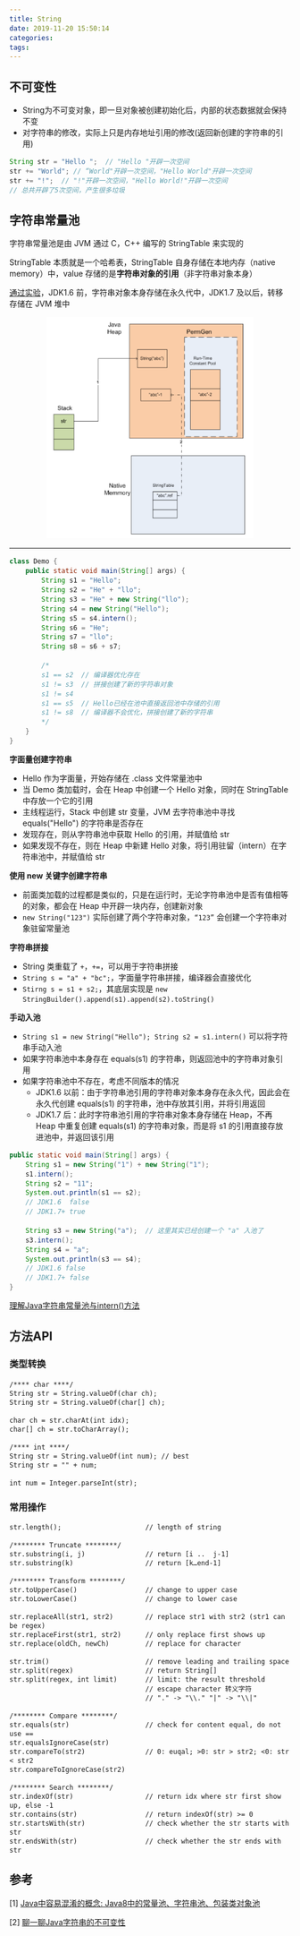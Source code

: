 ```yaml
---
title: String
date: 2019-11-20 15:50:14
categories: 
tags:
---
```

## 不可变性
- String为不可变对象，即一旦对象被创建初始化后，内部的状态数据就会保持不变
- 对字符串的修改，实际上只是内存地址引用的修改(返回新创建的字符串的引用)

```java
String str = "Hello ";  // "Hello "开辟一次空间
str += "World"; // “World"开辟一次空间，"Hello World"开辟一次空间
str += "!";  // "!"开辟一次空间，"Hello World!"开辟一次空间
// 总共开辟了5次空间，产生很多垃圾
```

## 字符串常量池
字符串常量池是由 JVM 通过 C，C++ 编写的 StringTable 来实现的

StringTable 本质就是一个哈希表，StringTable 自身存储在本地内存（native memory）中，value 存储的是**字符串对象的引用**（非字符串对象本身）

[通过实验](https://zhuanlan.zhihu.com/p/110307661)，JDK1.6 前，字符串对象本身存储在永久代中，JDK1.7 及以后，转移存储在 JVM 堆中

<div align=center>

<img src="/img/Java/StringTable.png" style="zoom:80%">

</div>

---
```java
class Demo {
    public static void main(String[] args) {
        String s1 = "Hello";
        String s2 = "He" + "llo";
        String s3 = "He" + new String("llo");
        String s4 = new String("Hello");
        String s5 = s4.intern();
        String s6 = "He";
        String s7 = "llo";
        String s8 = s6 + s7;

        /*
        s1 == s2  // 编译器优化存在
        s1 != s3  // 拼接创建了新的字符串对象
        s1 != s4
        s1 == s5  // Hello已经在池中直接返回池中存储的引用
        s1 != s8  // 编译器不会优化，拼接创建了新的字符串
        */
    }
}
```

**字面量创建字符串**
- Hello 作为字面量，开始存储在 .class 文件常量池中
- 当 Demo 类加载时，会在 Heap 中创建一个 Hello 对象，同时在 StringTable 中存放一个它的引用
- 主线程运行，Stack 中创建 str 变量，JVM 去字符串池中寻找 equals("Hello") 的字符串是否存在
- 发现存在，则从字符串池中获取 Hello 的引用，并赋值给 str
- 如果发现不存在，则在 Heap 中新建 Hello 对象，将引用驻留（intern）在字符串池中，并赋值给 str

**使用 new 关键字创建字符串**  
- 前面类加载的过程都是类似的，只是在运行时，无论字符串池中是否有值相等的对象，都会在 Heap 中开辟一块内存，创建新对象
- `new String("123")` 实际创建了两个字符串对象，`“123”` 会创建一个字符串对象驻留常量池

**字符串拼接**  
- String 类重载了 `+`，`+=`，可以用于字符串拼接
- `String s = "a" + "bc";`，字面量字符串拼接，编译器会直接优化 
- `Stirng s = s1 + s2;`，其底层实现是 `new StringBuilder().append(s1).append(s2).toString()`

**手动入池**  
- `String s1 = new String("Hello"); String s2 = s1.intern()` 可以将字符串手动入池
- 如果字符串池中本身存在 equals(s1) 的字符串，则返回池中的字符串对象引用
- 如果字符串池中不存在，考虑不同版本的情况
    + JDK1.6 以前：由于字符串池引用的字符串对象本身存在永久代，因此会在永久代创建 equals(s1) 的字符串，池中存放其引用，并将引用返回
    + JDK1.7 后：此时字符串池引用的字符串对象本身存储在 Heap，不再 Heap 中重复创建 equals(s1) 的字符串对象，而是将 s1 的引用直接存放进池中，并返回该引用

```java
public static void main(String[] args) {
    String s1 = new String("1") + new String("1");  
    s1.intern();
    String s2 = "11";
    System.out.println(s1 == s2);
    // JDK1.6  false
    // JDK1.7+ true
    
    String s3 = new String("a");  // 这里其实已经创建一个 "a" 入池了
    s3.intern();
    String s4 = "a";
    System.out.println(s3 == s4);
    // JDK1.6 false
    // JDK1.7+ false
}
```

[理解Java字符串常量池与intern()方法](https://www.cnblogs.com/justcooooode/p/7603381.html)

## 方法API
### 类型转换
```java{1,8}
/**** char ****/
String str = String.valueOf(char ch);
String str = String.valueOf(char[] ch);

char ch = str.charAt(int idx);
char[] ch = str.toCharArray();

/**** int ****/
String str = String.valueOf(int num); // best
String str = "" + num; 

int num = Integer.parseInt(str);
```

### 常用操作
```java{3,7,21,27}
str.length();                     // length of string

/******** Truncate ********/
str.substring(i, j)               // return [i ..  j-1]   
str.substring(k)                  // return [k…end-1]

/******** Transform ********/
str.toUpperCase()                 // change to upper case
str.toLowerCase()                 // change to lower case

str.replaceAll(str1, str2)        // replace str1 with str2 (str1 can be regex)
str.replaceFirst(str1, str2)      // only replace first shows up
str.replace(oldCh, newCh)         // replace for character

str.trim()                        // remove leading and trailing space
str.split(regex)                  // return String[]
str.split(regex, int limit)       // limit: the result threshold
                                  // escape character 转义字符 
                                  // "." -> "\\." "|" -> "\\|"

/******** Compare ********/
str.equals(str)                   // check for content equal, do not use ==
str.equalsIgnoreCase(str)
str.compareTo(str2)               // 0: euqal; >0: str > str2; <0: str < str2
str.compareToIgnoreCase(str2)

/******** Search ********/
str.indexOf(str)                  // return idx where str first show up, else -1   
str.contains(str)                 // return indexOf(str) >= 0
str.startsWith(str)               // check whether the str starts with str
str.endsWith(str)                 // check whether the str ends with str
```

## 参考
[1] [Java中容易混淆的概念: Java8中的常量池、字符串池、包装类对象池](https://blog.csdn.net/Xu_JL1997/article/details/89150026)

[2] [聊一聊Java字符串的不可变性](https://www.cnblogs.com/one12138/p/11379840.html)